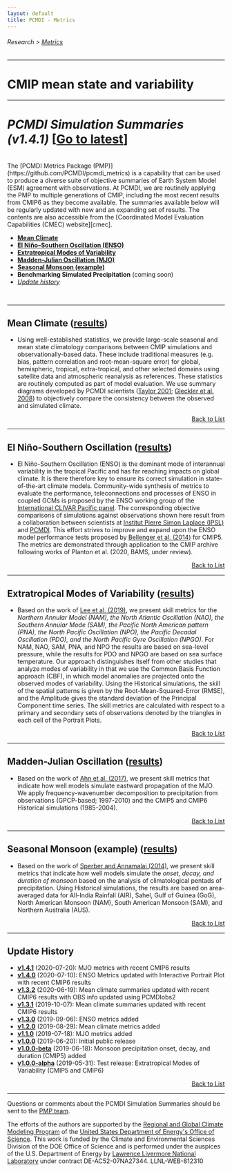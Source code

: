 ```yaml
---
layout: default
title: PCMDI - Metrics
---
```

###### Research > [Metrics][Metrics]
---

# CMIP mean state and variability
---
# <a name="top"></a>_PCMDI Simulation Summaries (v1.4.1)_ [[Go to latest][latest]]

<br/>
The [PCMDI Metrics Package (PMP)](https://github.com/PCMDI/pcmdi_metrics) is a capability that can be used to produce a diverse suite of objective summaries of Earth System Model (ESM) agreement with observations. At PCMDI, we are routinely applying the PMP to multiple generations of CMIP, including the most recent results from CMIP6 as they become available. The summaries available below will be regularly updated with new and an expanding set of results. The contents are also accessible from the [Coordinated Model Evaluation Capabilities (CMEC) website][cmec].

- [**Mean Climate**](#mean_clim)
- [**El Niño–Southern Oscillation (ENSO)**](#enso)
- [**Extratropical Modes of Variability**](#variability_modes)
- [**Madden-Julian Oscillation (MJO)**](#mjo)
- [**Seasonal Monsoon (example)**](#monsoon)
- **Benchmarking Simulated Precipitation** (coming soon)
- [_Update history_](#updates)

<br/>

---
## <a name="mean_clim"></a>Mean Climate ([results][description_mean_clim])
- Using well-established statistics, we provide large-scale seasonal and mean state climatology comparisons between CMIP simulations and observationally-based data. These include traditional measures (e.g. bias, pattern correlation and root-mean-square error) for global, hemispheric, tropical, extra-tropical, and other selected domains using satellite data and atmospheric reanalysis as references. These statistics are routinely computed as part of model evaluation. We use summary diagrams developed by PCMDI scientists ([Taylor 2001][taylor2001]; [Gleckler et al. 2008][gleckler2008]) to objectively compare the consistency between the observed and simulated climate.

<p align="right"><a href="#top">Back to List</a></p>


---

## <a name="enso"></a>El Niño-Southern Oscillation ([results][description_enso])

- El Niño-Southern Oscillation (ENSO) is the dominant mode of interannual variability in the tropical Pacific and has far reaching impacts on global climate. It is there therefore key to ensure its correct simulation in state-of-the-art climate models. Community-wide synthesis of metrics to evaluate the performance, teleconnections and processes of ENSO in coupled GCMs is proposed by the ENSO working group of the [International CLIVAR Pacific panel][clivar_pacific]. The corresponding objective comparisons of simulations against observations shown here result from a collaboration between scientists at [Institut Pierre Simon Laplace (IPSL)][ipsl] and [PCMDI][pcmdi]. This effort strives to improve and expand upon the ENSO model performance tests proposed by [Bellenger et al. (2014)][Bellenger2014] for CMIP5. The metrics are demonstrated through application to the CMIP archive following works of Planton et al. (2020, BAMS, under review).

<p align="right"><a href="#top">Back to List</a></p>

---
## <a name="variability_modes"></a>Extratropical Modes of Variability ([results][description_variability])
- Based on the work of [Lee et al. (2019)][lee2019], we present skill metrics for the _Northern Annular Model (NAM), the North Atlantic Oscillation (NAO), the Southern Annular Mode (SAM), the Pacific North American pattern (PNA), the North Pacific Oscillation (NPO), the Pacific Decadal Oscillation (PDO), and the North Pacific Gyre Oscillation (NPGO)_. For NAM, NAO, SAM, PNA, and NPO the results are based on sea-level pressure, while the results for PDO and NPGO are based on sea surface temperature. Our approach distinguishes itself from other studies that analyze modes of variability in that we use the Common Basis Function approach (CBF), in which model anomalies are projected onto the observed modes of variability. Using the Historical simulations, the skill of the spatial patterns is given by the Root-Mean-Squared-Error (RMSE), and the Amplitude gives the standard deviation of the Principal Component time series. The skill metrics are calculated with respect to a primary and secondary sets of observations denoted by the triangles in each cell of the Portrait Plots. 

<p align="right"><a href="#top">Back to List</a></p>

---

## <a name="mjo"></a>Madden-Julian Oscillation ([results][description_mjo])
- Based on the work of [Ahn et al. (2017)][ahn2017], we present skill metrics that indicate how well models simulate eastward propagation of the MJO. We apply frequency-wavenumber decomposition to precipitation from observations (GPCP-based; 1997-2010) and the CMIP5 and CMIP6 Historical simulations (1985-2004).

<p align="right"><a href="#top">Back to List</a></p>

---
## <a name="monsoon"></a>Seasonal Monsoon (example) ([results][description_monsoon])
- Based on the work of [Sperber and Annamalai (2014)][sperber2004], we present skill metrics that indicate how well models simulate the _onset, decay, and duration of monsoon_ based on the analysis of climatological pentads of precipitation. Using Historical simulations, the results are based on area-averaged data for All-India Rainfall (AIR), Sahel, Gulf of Guinea (GoG), North American Monsoon (NAM), South American Monsoon (SAM), and Northern Australia (AUS). 

<p align="right"><a href="#top">Back to List</a></p>

---
## <a name="updates"></a>Update History
- [**v1.4.1**][v1.4.1] (2020-07-20): MJO metrics with recent CMIP6 results
- [**v1.4.0**][v1.4.0] (2020-07-10): ENSO Metrics updated with Interactive Portrait Plot with recent CMIP6 results
- [**v1.3.2**][v1.3.2] (2020-06-19): Mean climate summaries updated with recent CMIP6 results with OBS info updated using PCMDIobs2
- [**v1.3.1**][v1.3.1] (2019-10-07): Mean climate summaries updated with recent CMIP6 results
- [**v1.3.0**][v1.3.0] (2019-09-06): ENSO metrics added
- [**v1.2.0**][v1.2.0] (2019-08-29): Mean climate metrics added
- [**v1.1.0**][v1.1.0] (2019-07-18): MJO metrics added
- [**v1.0.0**][v1.0.0] (2019-06-20): Initial public release
- [**v1.0.0-beta**][v1.0.0-beta] (2019-06-18): Monsoon precipitation onset, decay, and duration (CMIP5) added
- [**v1.0.0-alpha**][v1.0.0-alpha] (2019-05-31): Test release: Extratropical Modes of Variability (CMIP5 and CMIP6)

<p align="right"><a href="#top">Back to List</a></p>

---

Questions or comments about the PCMDI Simulation Summaries should be sent to the [PMP team](mailto:pcmdi-metrics@llnl.gov).

The efforts of the authors are supported by the [Regional and Global Climate Modeling Program][RGMA] of the [United States Department of Energy's Office of Science][DOEOS]. This work is funded by the Climate and Environmental Sciences Division of the DOE Office of Science and is performed under the auspices of the U.S. Department of Energy by [Lawrence Livermore National Laboratory][LLNL] under contract DE-AC52-07NA27344. LLNL-WEB-812310

[latest]: {{site.baseurl}}/research/metrics/

[v1.4.1]: {{site.baseurl}}/research/metrics/v1.4.1
[v1.4.0]: {{site.baseurl}}/research/metrics/v1.4.0
[v1.3.2]: {{site.baseurl}}/research/metrics/v1.3.2
[v1.3.1]: {{site.baseurl}}/research/metrics/v1.3.1
[v1.3.0]: {{site.baseurl}}/research/metrics/v1.3.0
[v1.2.0]: {{site.baseurl}}/research/metrics/v1.2.0
[v1.1.0]: {{site.baseurl}}/research/metrics/v1.1.0
[v1.0.0]: {{site.baseurl}}/research/metrics/v1.0.0
[v1.0.0-beta]: {{site.baseurl}}/research/metrics/v1.0.0-beta
[v1.0.0-alpha]: {{site.baseurl}}/research/metrics/v1.0.0-alpha

<!--
[description_mean_clim]: {{site.baseurl}}/research/metrics/mean_clim/
[description_variability]: {{site.baseurl}}/research/metrics/variability_modes/
[description_monsoon]: {{site.baseurl}}/research/metrics/monsoon/
[description_mjo]: {{site.baseurl}}/research/metrics/mjo/
[description_enso]: {{site.baseurl}}/research/metrics/enso/
-->

[description_mean_clim]: mean_clim
[description_variability]: variability_modes
[description_monsoon]: monsoon
[description_mjo]: mjo
[description_enso]: enso

[lee2019]: https://link.springer.com/article/10.1007/s00382-018-4355-4
[sperber2004]: https://doi.org/10.1007/s00382-014-2099-3
[ahn2017]: https://doi.org/10.1007/s00382-017-3558-4
[Bellenger2014]: https://doi.org/10.1007/s00382-013-1783-z
[gleckler2008]: https://agupubs.onlinelibrary.wiley.com/doi/full/10.1029/2007JD008972
[taylor2001]: https://agupubs.onlinelibrary.wiley.com/doi/abs/10.1029/2000JD900719

[Metrics]:{{site.baseurl}}/research/metrics/

[RGMA]: https://climatemodeling.science.energy.gov/program/regional-global-model-analysis
[DOEOS]: https://www.energy.gov/science/office-science
[LLNL]: https://www.llnl.gov/
[clivar_pacific]: http://www.clivar.org/clivar-panels/pacific
[pcmdi]: https://pcmdi.llnl.gov/
[ipsl]: https://www.ipsl.fr/en/
[cmec]: https://cmec.llnl.gov/results/physical.html
